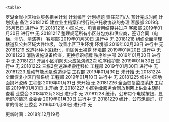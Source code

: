 
<style>

	body {
  line-height: 1.25;
}

table {
  border: 1px solid #ccc;
  border-collapse: collapse;
  margin: 0;
  padding: 0;
  width: 100%;
  table-layout: fixed;
}

table caption {
  font-size: 1.5em;
  margin: .5em 0 .75em;
}

table tr {
  background-color: #f8f8f8;
  border: 1px solid #ddd;
  padding: .35em;
}

table th,
table td {
  padding: .625em;
  text-align: center;
}

table th {
  font-size: 1em;
  letter-spacing: .1em;
  text-transform: uppercase;
}

@media screen and (max-width: 600px) {
  table {
    border: 0;
  }

  table caption {
    font-size: 1.3em;
  }

  table thead {
    border: none;
    clip: rect(0 0 0 0);
    height: 1px;
    margin: -1px;
    overflow: hidden;
    padding: 0;
    position: absolute;
    width: 1px;
  }

  table tr {
    border-bottom: 3px solid #ddd;
    display: block;
    margin-bottom: .625em;
  }

  table td {
    border-bottom: 1px solid #ddd;
    display: block;
    font-size: 1em;
    text-align: right;
  }

  table td::before {
    /*
    * aria-label has no advantage, it won't be read inside a table
    content: attr(aria-label);
    */
    content: attr(data-label);
    float: left;
    font-weight: bold;
    text-transform: uppercase;
  }

  table td:last-child {
    border-bottom: 0;
  }
}

	</style>
	
	

	<table>
  <caption>罗湖金岸小区物业服务相关计划</caption>
  
  
  
  <thead>
    <tr>
      <th scope="col">计划编号</th>
      <th scope="col">计划标题</th>
      <th scope="col">责任部门/人</th>
      <th scope="col">预计完成时间</th>
      <th scope="col">计划状态</th>
      <th scope="col">备注</th>
    </tr>
  </thead>
  <tbody>
  <!------------------------ 正文从这里开始  --------------------------------->

  
  














<tr>
<td data-label="计划编号">20181215</td>
<td data-label="计划标题">建立业主档案和银行账户托收协议的办理</td>
<td data-label="责任部门/人">客服部</td>
<td data-label="预计完成时间">2019年05月15日</td>
<td data-label="计划状态">进行中</td>
<td data-label="备注">无</td>
</tr>
<tr>
<td data-label="计划编号">20181216</td>
<td data-label="计划标题">小区总水、电表费用结算并过户</td>
<td data-label="责任部门/人">客服部</td>
<td data-label="预计完成时间">2019年01月30日</td>
<td data-label="计划状态">进行中</td>
<td data-label="备注">无</td>
</tr>
<tr>
<td data-label="计划编号">20181217</td>
<td data-label="计划标题">整理规范所有小区分包方和供应商，签订合同（电梯、消防、清洁等）</td>
<td data-label="责任部门/人">客服部</td>
<td data-label="预计完成时间">2019年01月30日</td>
<td data-label="计划状态">进行中</td>
<td data-label="备注">无</td>
</tr>
<tr>
<td data-label="计划编号">20181218</td>
<td data-label="计划标题">组织全面清理楼道及公共区域大件垃圾，改善小区卫生环境</td>
<td data-label="责任部门/人">环境部</td>
<td data-label="预计完成时间">2019年02月28日</td>
<td data-label="计划状态">进行中</td>
<td data-label="备注">无</td>
</tr>
<tr>
<td data-label="计划编号">20181219</td>
<td data-label="计划标题">改造补种小区绿化，消除黄土裸露</td>
<td data-label="责任部门/人">环境部</td>
<td data-label="预计完成时间">2019年01月20日</td>
<td data-label="计划状态">进行中</td>
<td data-label="备注">无</td>
</tr>
<tr>
<td data-label="计划编号">20181220</td>
<td data-label="计划标题">消防设施设备检查，更换标识标牌</td>
<td data-label="责任部门/人">秩序维护部</td>
<td data-label="预计完成时间">2019年01月30日</td>
<td data-label="计划状态">进行中</td>
<td data-label="备注">无</td>
</tr>
<tr>
<td data-label="计划编号">20181221</td>
<td data-label="计划标题">开展小区消防灭火应急演练2次</td>
<td data-label="责任部门/人">秩序维护部</td>
<td data-label="预计完成时间">2019年01月30日</td>
<td data-label="计划状态">进行中</td>
<td data-label="备注">无</td>
</tr>
<tr>
<td data-label="计划编号">20181222</td>
<td data-label="计划标题">三栋2套速递柜搬迁移位</td>
<td data-label="责任部门/人">工程部</td>
<td data-label="预计完成时间">2019年01月30日</td>
<td data-label="计划状态">进行中</td>
<td data-label="备注">无</td>
</tr>
<tr>
<td data-label="计划编号">20181223</td>
<td data-label="计划标题">启动节能水泵改造评估</td>
<td data-label="责任部门/人">工程部</td>
<td data-label="预计完成时间">2019年01月30日</td>
<td data-label="计划状态">未开始</td>
<td data-label="备注">无</td>
</tr>
<tr>
<td data-label="计划编号">20181224</td>
<td data-label="计划标题">全面恢复小区门禁系统</td>
<td data-label="责任部门/人">工程部</td>
<td data-label="预计完成时间">2019年01月10日</td>
<td data-label="计划状态">进行中</td>
<td data-label="备注">无</td>
</tr>
<tr>
<td data-label="计划编号">20181225</td>
<td data-label="计划标题">修补小区地面损坏瓷砖</td>
<td data-label="责任部门/人">工程部</td>
<td data-label="预计完成时间">2019年01月31日</td>
<td data-label="计划状态">未开始</td>
<td data-label="备注">无</td>
</tr>
<tr>
<td data-label="计划编号">20181226</td>
<td data-label="计划标题">全面恢复监控系统</td>
<td data-label="责任部门/人">工程部</td>
<td data-label="预计完成时间">2019年01月31日</td>
<td data-label="计划状态">未开始</td>
<td data-label="备注">无</td>
</tr>
<tr>
<td data-label="计划编号">20181227</td>
<td data-label="计划标题">小区物业服务合同放到网上供业主随时查看</td>
<td data-label="责任部门/人">业委会</td>
<td data-label="预计完成时间">2018年12月28日</td>
<td data-label="计划状态">进行中</td>
<td data-label="备注">无</td>
</tr>
<tr>
<td data-label="计划编号">20181228</td>
<td data-label="计划标题">统计，公布每个电梯按钮，显示屏的情况</td>
<td data-label="责任部门/人">业委会</td>
<td data-label="预计完成时间">2019年01月30日</td>
<td data-label="计划状态">进行中</td>
<td data-label="备注">无</td>
</tr>
<tr>
<td data-label="计划编号">20181229</td>
<td data-label="计划标题">统计，公布走廊灯，灯罩的情况</td>
<td data-label="责任部门/人">业委会</td>
<td data-label="预计完成时间">2019年01月30日</td>
<td data-label="计划状态">进行中</td>
<td data-label="备注">无</td>
</tr>







  </tbody>
</table>

更新时间：2018年12月19号
